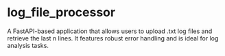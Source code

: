 # log_file_processor
A FastAPI-based application that allows users to upload .txt log files and retrieve the last n lines. It features robust error handling and is ideal for log analysis tasks.

